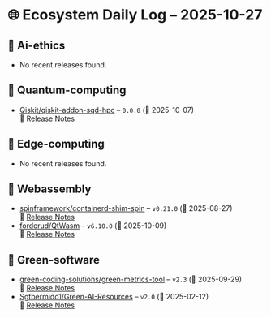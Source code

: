 # 🌐 Ecosystem Daily Log – 2025-10-27

## 🔹 Ai-ethics
- No recent releases found.

## 🔹 Quantum-computing
- [Qiskit/qiskit-addon-sqd-hpc](https://github.com/Qiskit/qiskit-addon-sqd-hpc/releases/tag/0.0.0) – `0.0.0` (📅 2025-10-07)  
  🔗 [Release Notes](https://github.com/Qiskit/qiskit-addon-sqd-hpc/releases/tag/0.0.0)

## 🔹 Edge-computing
- No recent releases found.

## 🔹 Webassembly
- [spinframework/containerd-shim-spin](https://github.com/spinframework/containerd-shim-spin/releases/tag/v0.21.0) – `v0.21.0` (📅 2025-08-27)  
  🔗 [Release Notes](https://github.com/spinframework/containerd-shim-spin/releases/tag/v0.21.0)
- [forderud/QtWasm](https://github.com/forderud/QtWasm/releases/tag/v6.10.0) – `v6.10.0` (📅 2025-10-09)  
  🔗 [Release Notes](https://github.com/forderud/QtWasm/releases/tag/v6.10.0)

## 🔹 Green-software
- [green-coding-solutions/green-metrics-tool](https://github.com/green-coding-solutions/green-metrics-tool/releases/tag/v2.3) – `v2.3` (📅 2025-09-29)  
  🔗 [Release Notes](https://github.com/green-coding-solutions/green-metrics-tool/releases/tag/v2.3)
- [Sgtbermido1/Green-AI-Resources](https://github.com/Sgtbermido1/Green-AI-Resources/releases/tag/v2.0) – `v2.0` (📅 2025-02-12)  
  🔗 [Release Notes](https://github.com/Sgtbermido1/Green-AI-Resources/releases/tag/v2.0)
